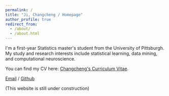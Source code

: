 ```yaml
---
permalink: /
title: "Ji, Changcheng / Homepage"
author_profile: true
redirect_from: 
  - /about/
  - /about.html
---
```


I'm a first-year Statistics master's student from the University of Pittsburgh. My study and research interests include statistical learning, data mining, and computational neuroscience.

You can find my CV here: [Changcheng's Curriculum Vitae](../assets/Curriculum_Vitae.pdf).

[Email](mailto:CHJ112@pitt.edu) / [Github](https://github.com/jccorz)

(This website is still under construction)
